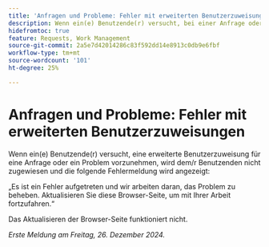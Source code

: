 ```yaml
---
title: 'Anfragen und Probleme: Fehler mit erweiterten Benutzerzuweisungen'
description: Wenn ein(e) Benutzende(r) versucht, bei einer Anfrage oder einem Problem eine erweiterte Benutzerzuweisung vorzunehmen, wird der/die Benutzende nicht zugewiesen und eine Fehlermeldung wird angezeigt.
hidefromtoc: true
feature: Requests, Work Management
source-git-commit: 2a5e7d42014286c83f592dd14e8913c0db9e6fbf
workflow-type: tm+mt
source-wordcount: '101'
ht-degree: 25%

---
```



# Anfragen und Probleme: Fehler mit erweiterten Benutzerzuweisungen

Wenn ein(e) Benutzende(r) versucht, eine erweiterte Benutzerzuweisung für eine Anfrage oder ein Problem vorzunehmen, wird dem/r Benutzenden nicht zugewiesen und die folgende Fehlermeldung wird angezeigt:

„Es ist ein Fehler aufgetreten und wir arbeiten daran, das Problem zu beheben. Aktualisieren Sie diese Browser-Seite, um mit Ihrer Arbeit fortzufahren.“

Das Aktualisieren der Browser-Seite funktioniert nicht.

_Erste Meldung am Freitag, 26. Dezember 2024._
